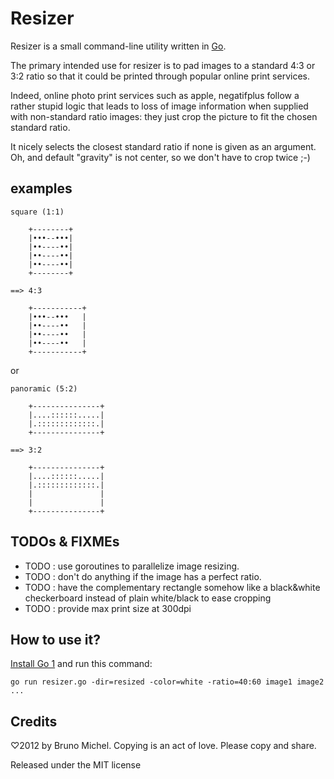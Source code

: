 Resizer
=======

Resizer is a small command-line utility written in [Go](http://golang.org/).

The primary intended use for resizer is to pad images to a standard 4:3 or 3:2
ratio so that it could be printed through popular online print services.

Indeed, online photo print services such as apple, negatifplus follow a rather
stupid logic that leads to loss of image information when supplied with
non-standard ratio images: they just crop the picture to fit the chosen
standard ratio.

It nicely selects the closest standard ratio if none is given as an argument.
Oh, and default "gravity" is not center, so we don't have to crop twice ;-)


## examples

``` 
square (1:1)
	
	+--------+
	|•••--•••|
	|••----••|
	|••----••|
	|••----••|
	+--------+

==> 4:3

	+-----------+
	|•••--•••   |
	|••----••   |
	|••----••   |
	|••----••   |
	+-----------+

```
or 

```
panoramic (5:2)
	
	+---------------+
	|....::::::.....|
	|.:::::::::::::.|
	+---------------+

==> 3:2

	+---------------+
	|....::::::.....|
	|.:::::::::::::.|
	|               |
	|               |
	+---------------+

```

TODOs & FIXMEs
--------------

* TODO : use goroutines to parallelize image resizing.
* TODO : don't do anything if the image has a perfect ratio.
* TODO : have the complementary rectangle somehow like a black&white
  checkerboard instead of plain white/black to ease cropping
* TODO : provide max print size at 300dpi


How to use it?
--------------

[Install Go 1](http://golang.org/doc/install) and run this command:

    go run resizer.go -dir=resized -color=white -ratio=40:60 image1 image2 ...


Credits
-------

♡2012 by Bruno Michel. Copying is an act of love. Please copy and share.

Released under the MIT license
